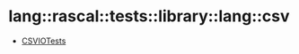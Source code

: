 # lang::rascal::tests::library::lang::csv


   * [CSVIOTests](/docs/Library/lang/rascal/tests/library/lang/csv/CSVIOTests.md)